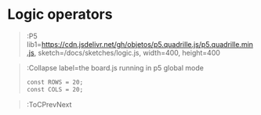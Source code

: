 # Logic operators

> :P5 lib1=https://cdn.jsdelivr.net/gh/objetos/p5.quadrille.js/p5.quadrille.min.js, sketch=/docs/sketches/logic.js, width=400, height=400

> :Collapse label=the board.js running in p5 global mode
> 
> ```md | board.js
> const ROWS = 20;
> const COLS = 20;

> :ToCPrevNext